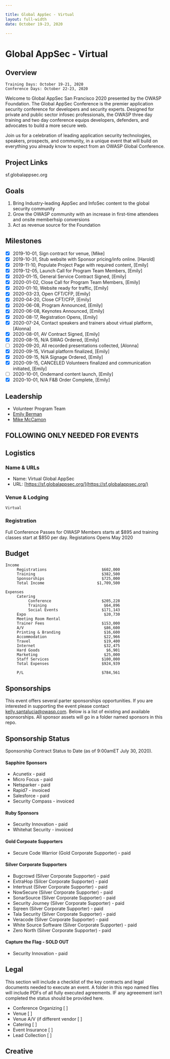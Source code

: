 ```yaml
---

title: Global AppSec - Virtual
layout: full-width
date: October 19-23, 2020

---
```


# Global AppSec - Virtual

## Overview

```
Training Days: October 19-21, 2020
Conference Days: October 22-23, 2020
```

Welcome to Global AppSec San Francisco 2020 presented by the OWASP Foundation. The Global AppSec Conference is the premier application security conference for developers and security experts. Designed for private and public sector infosec professionals, the OWASP three day training and two day conference equips developers, defenders, and advocates to build a more secure web.

Join us for a celebration of leading application security technologies, speakers, prospects, and community, in a unique event that will build on everything you already know to expect from an OWASP Global Conference.


## Project Links

sf.globalappsec.org

## Goals

1. Bring Industry-leading AppSec and InfoSec content to the global security community
2. Grow the OWASP community with an increase in first-time attendees and onsite memberhsip conversions
3. Act as revenue source for the Foundation 

## Milestones

- [x] 2019-10-01, Sign contract for venue, [Mike]
- [x] 2019-10-31, Stub website with Sponsor pricing/info online. [Harold]
- [x] 2019-11-10, Populate Project Page with required content, [Emily]
- [x] 2019-12-05, Launch Call for Program Team Members, [Emily]
- [X] 2020-01-15, General Service Contract Signed, [Emily]
- [x] 2020-01-02, Close Call for Program Team Members, [Emily]
- [X] 2020-01-10, Website ready for traffic, [Emily]
- [x] 2020-03-23, Open CFT/CFP, [Emily]
- [x] 2020-04-20, Close CFT/CFP, [Emily]
- [x] 2020-06-08, Program Announced, [Emily]
- [x] 2020-06-08, Keynotes Announced, [Emily]
- [x] 2020-08-17, Registration Opens, [Emily]
- [x] 2020-07-24, Contact speakers and trainers about virtual platform, [Alonna]
- [x] 2020-08-01, AV Contract Signed, [Emily]
- [x] 2020-08-15, N/A SWAG Ordered, [Emily]
- [ ] 2020-09-20, All recorded presentations collected, [Alonna]
- [x] 2020-09-15, Virtual platform finalized, [Emily]
- [x] 2020-09-15, N/A Signage Ordered, [Emily]
- [X] 2020-09-15, CANCELED Volunteers finalized and communication initiated, [Emily]
- [ ] 2020-10-01, Ondemand content launch, [Emily]
- [x] 2020-10-01, N/A F&B Order Complete, [Emily]

## Leadership

* Volunteer Program Team
* [Emily Berman](mailto:emily.berman@owasp.com?subject=An%20Interesting%20Email)
* [Mike McCamon](mailto:mike.mccamon@owasp.com?subject=An%20Interesting%20Email)


## **FOLLOWING ONLY NEEDED FOR EVENTS**

## Logistics

### Name & URLs

* Name: Virtual Global AppSec 
* URL: [https://sf.globalappsec.org/](https://sf.globalappsec.org/)

### Venue & Lodging

```
Virtual
```

### Registration 

Full Conference Passes for OWASP Members starts at $895 and training classes start at $850 per day. Registations Opens May 2020

## Budget 

```
Income                                            
     Registrations                        $602,000
     Training                             $382,500
     Sponsorships                         $725,000
     Total Income                       $1,709,500
                                                  
Expenses                                          
     Catering                                     
          Conference                      $205,228
          Training                         $64,896
          Social Events                   $171,143
     Expo                                  $20,730
     Meeting Room Rental                          
     Trainer Fees                         $153,000
     A/V                                   $86,600
     Printing & Branding                   $16,600
     Accommodation                         $22,966
     Travel                                $19,400
     Internet                              $32,475
     Hard Goods                             $6,901
     Marketing                             $25,000
     Staff Services                       $100,000
     Total Expenses                       $924,939
                                                  
     P/L                                  $784,561
```

## Sponsorships

This event offers several parter sponsorships opportunities.  If you are interested in supporting the event please contact [kelly.santalucia@owasp.com](mailto:kelly.santalucia@owasp.com&subject:Eventname). Below is a list of existing and available sponsorships. All sponsor assets will go in a folder named sponsors in this repo.

## Sponsorship Status
Sponsorship Contract Status to Date (as of 9:00amET July 30, 2020). 

#### Sapphire Sponsors
- Acunetix - paid
- Micro Focus - paid
- Netsparker - paid 
- Rapid7 - invoiced
- Salesforce - paid
- Security Compass - invoiced

#### Ruby Sponsors
- Security Innovation - paid
- Whitehat Security - invoiced

#### Gold Corpoate Supporters
- Secure Code Warrior (Gold Corporate Supporter) - paid

#### Silver Corporate Supporters
- Bugcrowd (Silver Corporate Supporter) - paid
- ExtraHop (Silcer Corporate Supporter) - paid 
- Intertrust (Silver Corporate Supporter) - paid 
- NowSecure (Silver Corporate Supporter) - paid 
- SonarSource (Silver Corporate Supporter) - paid 
- Security Journey (Silver Corporate Supporter) - paid 
- Sqreen (Silver Corporate Supporter) - paid
- Tala Security (Silver Corporate Supporter) - paid 
- Veracode (Silver Corporate Supporter) - paid
- White Source Software (Silver Corporate Supporter) - paid 
- Zero North (Silver Corporate Supporter) - paid 

#### Capture the Flag - SOLD OUT
- Security Innovation - paid


## Legal

This section will include a checklist of the key contracts and legal documents needed to execute an event. A folder in this repo named files will include PDFs of all fully executed agreements. IF any agreeement isn’t completed the status should be provided here.

* Conference Organizing [ ]
* Venue [ ]
* Venue A/V (if different vendor [ ]
* Catering [ ]
* Event Insurance [ ]
* Lead Collection [ ]

## Creative

